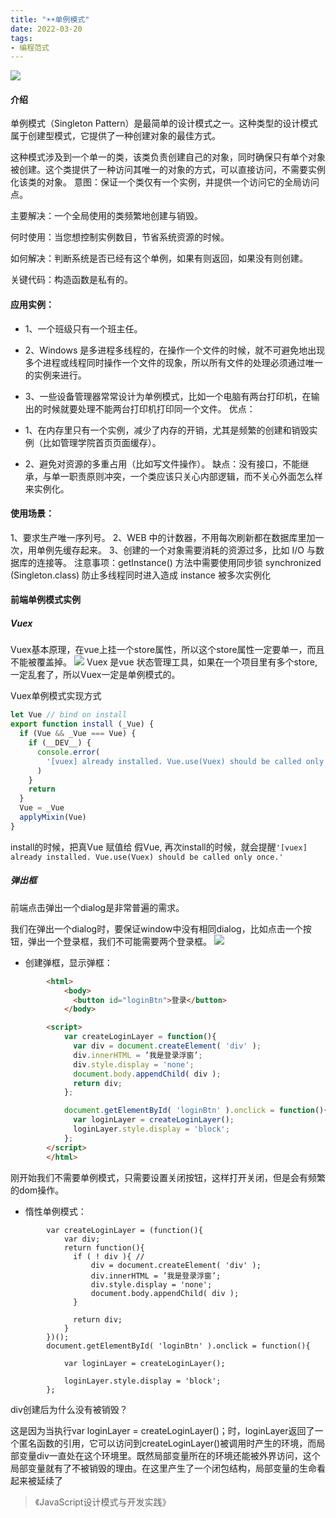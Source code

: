 ```yaml
---
title: "☀️☀️单例模式"
date: 2022-03-20
tags: 
- 编程范式
---
```

![](https://upload-images.jianshu.io/upload_images/15312191-c1dffa5a482f3544.png?imageMogr2/auto-orient/strip%7CimageView2/2/w/1240)

#### 介绍
单例模式（Singleton Pattern）是最简单的设计模式之一。这种类型的设计模式属于创建型模式，它提供了一种创建对象的最佳方式。

这种模式涉及到一个单一的类，该类负责创建自己的对象，同时确保只有单个对象被创建。这个类提供了一种访问其唯一的对象的方式，可以直接访问，不需要实例化该类的对象。
意图：保证一个类仅有一个实例，并提供一个访问它的全局访问点。

主要解决：一个全局使用的类频繁地创建与销毁。

何时使用：当您想控制实例数目，节省系统资源的时候。

如何解决：判断系统是否已经有这个单例，如果有则返回，如果没有则创建。

关键代码：构造函数是私有的。

#### 应用实例：

- 1、一个班级只有一个班主任。
- 2、Windows 是多进程多线程的，在操作一个文件的时候，就不可避免地出现多个进程或线程同时操作一个文件的现象，所以所有文件的处理必须通过唯一的实例来进行。
 - 3、一些设备管理器常常设计为单例模式，比如一个电脑有两台打印机，在输出的时候就要处理不能两台打印机打印同一个文件。
优点：

- 1、在内存里只有一个实例，减少了内存的开销，尤其是频繁的创建和销毁实例（比如管理学院首页页面缓存）。
- 2、避免对资源的多重占用（比如写文件操作）。
缺点：没有接口，不能继承，与单一职责原则冲突，一个类应该只关心内部逻辑，而不关心外面怎么样来实例化。

#### 使用场景：

1、要求生产唯一序列号。
2、WEB 中的计数器，不用每次刷新都在数据库里加一次，用单例先缓存起来。
3、创建的一个对象需要消耗的资源过多，比如 I/O 与数据库的连接等。
注意事项：getInstance() 方法中需要使用同步锁 synchronized (Singleton.class) 防止多线程同时进入造成 instance 被多次实例化

#### 前端单例模式实例

##### Vuex 
Vuex基本原理，在vue上挂一个store属性，所以这个store属性一定要单一，而且不能被覆盖掉。
![](https://upload-images.jianshu.io/upload_images/15312191-3dcb456281a55499.png?imageMogr2/auto-orient/strip%7CimageView2/2/w/1240)
Vuex 是vue 状态管理工具，如果在一个项目里有多个store,一定乱套了，所以Vuex一定是单例模式的。

Vuex单例模式实现方式
```js
let Vue // bind on install
export function install (_Vue) {
  if (Vue && _Vue === Vue) {
    if (__DEV__) {
      console.error(
        '[vuex] already installed. Vue.use(Vuex) should be called only once.'
      )
    }
    return
  }
  Vue = _Vue
  applyMixin(Vue)
}
```

install的时候，把真Vue 赋值给 假Vue, 再次install的时候，就会提醒`'[vuex] already installed. Vue.use(Vuex) should be called only once.'`
##### 弹出框

前端点击弹出一个dialog是非常普遍的需求。

我们在弹出一个dialog时，要保证window中没有相同dialog，比如点击一个按钮，弹出一个登录框，我们不可能需要两个登录框。
![](https://upload-images.jianshu.io/upload_images/15312191-d9cc001d4eed5deb.png?imageMogr2/auto-orient/strip%7CimageView2/2/w/1240)
- 创建弹框，显示弹框：
```html
        <html>
            <body>
              <button id="loginBtn">登录</button>
            </body>

        <script>
            var createLoginLayer = function(){
              var div = document.createElement( 'div' );
              div.innerHTML = ’我是登录浮窗’;
              div.style.display = 'none';
              document.body.appendChild( div );
              return div;
            };

            document.getElementById( 'loginBtn' ).onclick = function(){
              var loginLayer = createLoginLayer();
              loginLayer.style.display = 'block';
            };
        </script>
        </html>
```

刚开始我们不需要单例模式，只需要设置关闭按钮，这样打开关闭，但是会有频繁的dom操作。
- 惰性单例模式：
```
        var createLoginLayer = (function(){
            var div;
            return function(){
              if ( ! div ){ // 
                  div = document.createElement( 'div' );
                  div.innerHTML = ’我是登录浮窗’;
                  div.style.display = 'none';
                  document.body.appendChild( div );
              }

              return div;
            }
        })();
        document.getElementById( 'loginBtn' ).onclick = function(){
    
            var loginLayer = createLoginLayer();
            
            loginLayer.style.display = 'block';
        };
```
div创建后为什么没有被销毁？

这是因为当执行var loginLayer = createLoginLayer()；时，loginLayer返回了一个匿名函数的引用，它可以访问到createLoginLayer()被调用时产生的环境，而局部变量div一直处在这个环境里。既然局部变量所在的环境还能被外界访问，这个局部变量就有了不被销毁的理由。在这里产生了一个闭包结构，局部变量的生命看起来被延续了
> 《JavaScript设计模式与开发实践》
